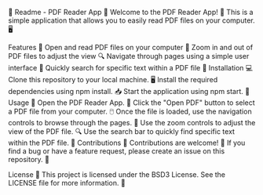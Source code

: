 📖 Readme - PDF Reader App 📄
Welcome to the PDF Reader App! 🎉 This is a simple application that allows you to easily read PDF files on your computer. 🖥️

Features 🌟
Open and read PDF files on your computer 📂
Zoom in and out of PDF files to adjust the view 🔍
Navigate through pages using a simple user interface 🚀
Quickly search for specific text within a PDF file 🔎
Installation 💻
Clone this repository to your local machine. 🖥️
Install the required dependencies using npm install. 📥
Start the application using npm start. 🚀
Usage 📝
Open the PDF Reader App. 📂
Click the "Open PDF" button to select a PDF file from your computer. 🖱️
Once the file is loaded, use the navigation controls to browse through the pages. 📄
Use the zoom controls to adjust the view of the PDF file. 🔍
Use the search bar to quickly find specific text within the PDF file. 🔎
Contributions 🤝
Contributions are welcome! 🎉 If you find a bug or have a feature request, please create an issue on this repository. 🙌

License 📜
This project is licensed under the BSD3 License. See the LICENSE file for more information. 📝
